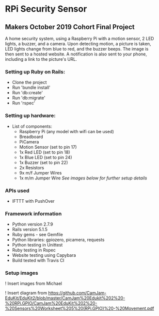 # RPi Security Sensor
## Makers October 2019 Cohort Final Project

A home security system, using a Raspberry Pi  with a motion sensor, 2 LED lights, a buzzer, and a camera. Upon detecting motion, a picture is taken, LED lights change from blue to red, and the buzzer beeps. The image is then sent to a hosted website. A notification is also sent to your phone, including a link to the picture's URL.

### Setting up Ruby on Rails:
- Clone the project
- Run 'bundle install'
- Run 'db:create'
- Run 'db:migrate'
- Run 'rspec'

### Setting up hardware:
- List of components:
  - Raspberry Pi (any model with wifi can be used)
  - Breadboard
  - PiCamera
  - Motion Sensor (set to pin 17)
  - 1x Red LED (set to pin 18)
  - 1x Blue LED (set to pin 24)
  - 1x Buzzer (set to pin 22)
  - 2x Resistors
  - 9x m/f Jumper Wires
  - 1x m/m Jumper Wire
*See images below for further setup details*

### APIs used
- IFTTT with PushOver

### Framework information
- Python version 2.7.9
- Rails version 5.1.5
- Ruby gems - see Gemfile
- Python libraries: gpiozero, picamera, requests
- Python testing in Unittest
- Ruby testing in Rspec
- Website testing using Capybara
- Build tested with Travis CI

### Setup images

! Insert images from Michael

! Insert diagram from https://github.com/CamJam-EduKit/EduKit2/blob/master/CamJam%20Edukit%202%20-%20RPi.GPIO/CamJam%20EduKit%202%20-%20Sensors%20Worksheet%205%20(RPi.GPIO)%20-%20Movement.pdf
